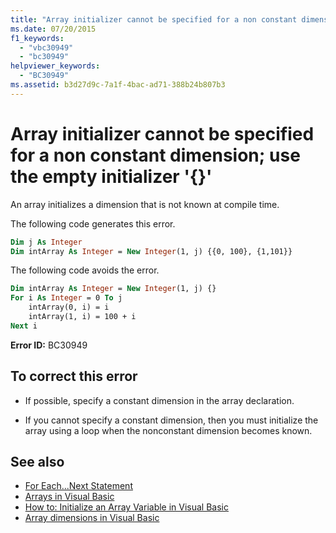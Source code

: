 ```yaml
---
title: "Array initializer cannot be specified for a non constant dimension; use the empty initializer '{}'"
ms.date: 07/20/2015
f1_keywords: 
  - "vbc30949"
  - "bc30949"
helpviewer_keywords: 
  - "BC30949"
ms.assetid: b3d27d9c-7a1f-4bac-ad71-388b24b807b3
---
```

# Array initializer cannot be specified for a non constant dimension; use the empty initializer '{}'

An array initializes a dimension that is not known at compile time.  
  
 The following code generates this error.  
  
```vb  
Dim j As Integer  
Dim intArray As Integer = New Integer(1, j) {{0, 100}, {1,101}}  
```  
  
 The following code avoids the error.  
  
```vb  
Dim intArray As Integer = New Integer(1, j) {}  
For i As Integer = 0 To j  
    intArray(0, i) = i  
    intArray(1, i) = 100 + i  
Next i  
```  
  
 **Error ID:** BC30949  
  
## To correct this error  
  
- If possible, specify a constant dimension in the array declaration.  
  
- If you cannot specify a constant dimension, then you must initialize the array using a loop when the nonconstant dimension becomes known.  
  
## See also

- [For Each...Next Statement](../language-reference/statements/for-each-next-statement.md)
- [Arrays in Visual Basic](../programming-guide/language-features/arrays/index.md)
- [How to: Initialize an Array Variable in Visual Basic](../programming-guide/language-features/arrays/how-to-initialize-an-array-variable.md)
- [Array dimensions in Visual Basic](../programming-guide/language-features/arrays/array-dimensions.md)
